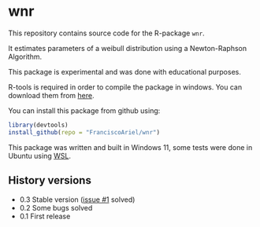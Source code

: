 # wnr

This repository contains source code for the R-package `wnr`.

It estimates parameters of a weibull distribution using a Newton-Raphson Algorithm.

This package is experimental and was done with educational purposes.

R-tools is required in order to compile the package in windows. You can download them from [here](https://cran.r-project.org/bin/windows/Rtools/).

You can install this package from github using:

````r
library(devtools)
install_github(repo = "FranciscoAriel/wnr")
````

This package was written and built in Windows 11, some tests were done in Ubuntu using [WSL](https://learn.microsoft.com/en-us/windows/wsl/about).

## History versions

* 0.3 Stable version ([issue #1](https://github.com/FranciscoAriel/wnr/issues/1#issue-1516963574) solved)
* 0.2 Some bugs solved
* 0.1 First release